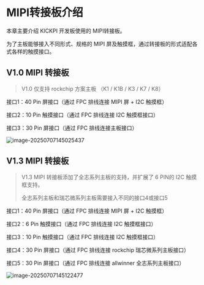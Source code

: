# MIPI转接板介绍

本章主要介绍 KICKPI 开发板使用的 MIPI转接板。

为了主板能够接入不同形式、规格的 MIPI 屏及触摸框，通过转接板的形式适配各式各样的触摸接口。



## V1.0 MIPI 转接板

> V1.0 仅支持 rockchip 方案主板 （K1 / K1B / K3 / K7 / K8）

接口1：40 Pin 屏接口（通过 FPC 排线连接 MIPI 屏 + I2C 触摸框）

接口2：10 Pin 触摸接口（通过 FPC 排线连接 I2C 触摸框接口）

接口3：30 Pin 屏接口（通过 FPC 排线连接主板接口）

![image-20250707145025437](http://tanzhtanzh.oss-cn-shenzhen.aliyuncs.com/img/image-20250707145025437.png)



## V1.3 MIPI 转接板

> V1.3 MIPI 转接板添加了全志系列主板的支持，并扩展了 6 PIN的 I2C 触摸框支持。
>
> 全志系列主板和瑞芯微系列主板需要接入不同的接口4或接口5

接口1：40 Pin 屏接口（通过 FPC 排线连接 MIPI 屏 + I2C 触摸框）

接口2：6 Pin 触摸接口（通过 FPC 排线连接 I2C 触摸框接口）

接口3：10 Pin 触摸接口（通过 FPC 排线连接 I2C 触摸框接口）

接口4：30 Pin 屏接口（通过 FPC 排线连接 rockchip 瑞芯微系列主板接口）

接口5：30 Pin 屏接口（通过 FPC 排线连接 allwinner 全志系列主板接口）

![image-20250707145122477](http://tanzhtanzh.oss-cn-shenzhen.aliyuncs.com/img/image-20250707145122477.png)
